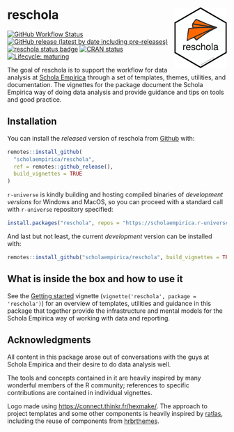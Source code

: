 
<!-- README.md is generated from README.Rmd. Please edit that file -->

# reschola <a href='https://scholaempirica.github.io/reschola'><img src='man/figures/logo.png' align="right" height="139" /></a>

<!-- badges: start -->

[![GitHub Workflow
Status](https://img.shields.io/github/workflow/status/scholaempirica/reschola/R-CMD-check)](https://github.com/scholaempirica/reschola/actions?query=workflow%3AR-CMD-check)
[![GitHub release (latest by date including
pre-releases)](https://img.shields.io/github/v/release/scholaempirica/reschola?include_prereleases)](https://github.com/scholaempirica/reschola/releases)
[![reschola status
badge](https://scholaempirica.r-universe.dev/badges/reschola)](https://scholaempirica.r-universe.dev)
[![CRAN
status](https://www.r-pkg.org/badges/version/reschola)](https://CRAN.R-project.org/package=reschola)
[![Lifecycle:
maturing](https://img.shields.io/badge/lifecycle-maturing-blue.svg)](https://www.tidyverse.org/lifecycle/#maturing)
<!-- badges: end -->

The goal of reschola is to support the workflow for data analysis at
[Schola Empirica](http://scholaempirica.org) through a set of templates,
themes, utilities, and documentation. The vignettes for the package
document the Schola Empirica way of doing data analysis and provide
guidance and tips on tools and good practice.

## Installation

You can install the *released* version of reschola from
[Github](https://github.com) with:

``` r
remotes::install_github(
  "scholaempirica/reschola",
  ref = remotes::github_release(),
  build_vignettes = TRUE
)
```

`r-universe` is kindly building and hosting compiled binaries of
*development versions* for Windows and MacOS, so you can proceed with a
standard call with `r-universe` repository specified:

``` r
install.packages("reschola", repos = "https://scholaempirica.r-universe.dev")
```

And last but not least, the current *development* version can be
installed with:

``` r
remotes::install_github("scholaempirica/reschola", build_vignettes = TRUE)
```

## What is inside the box and how to use it

See the [Getting started](articles/reschola.html) vignette
(`vignette('reschola', package = 'reschola')`) for an overview of
templates, utilities and guidance in this package that together provide
the infrastructure and mental models for the Schola Empirica way of
working with data and reporting.

## Acknowledgments

All content in this package arose out of conversations with the guys at
Schola Empirica and their desire to do data analysis well.

The tools and concepts contained in it are heavily inspired by many
wonderful members of the R community; references to specific
contributions are contained in individual vignettes.

Logo made using <https://connect.thinkr.fr/hexmake/>. The approach to
project templates and some other components is heavily inspired by
[ratlas](https://github.com/atlas-aai/ratlas/), including the reuse of
components from [hrbrthemes](https://hrbrmstr.github.io/hrbrthemes/).
